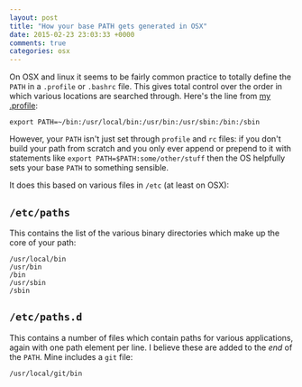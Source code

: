 ```yaml
---
layout: post
title: "How your base PATH gets generated in OSX"
date: 2015-02-23 23:03:33 +0000
comments: true
categories: osx
---
```

On OSX and linux it seems to be fairly common practice to totally define the `PATH` in a
`.profile` or `.bashrc` file. This gives total control over the order in which
various locations are searched through. Here's the line from [my .profile](https://github.com/dgmstuart/dotfiles/blob/master/.profile):

    export PATH=~/bin:/usr/local/bin:/usr/bin:/usr/sbin:/bin:/sbin

However, your `PATH` isn't just set through `profile` and `rc` files: if you
don't build your path from scratch and you only ever append or prepend to it
with statements like `export PATH=$PATH:some/other/stuff` then the OS helpfully
sets your base `PATH` to something sensible.

It does this based on various files in `/etc` (at least on OSX):

## `/etc/paths`

This contains the list of the various binary directories which make up the core of your path:

    /usr/local/bin
    /usr/bin
    /bin
    /usr/sbin
    /sbin

## `/etc/paths.d`

This contains a number of files which contain paths for various applications,
again with one path element per line. I believe these are added to the _end_ of
the `PATH`. Mine includes a `git` file:

    /usr/local/git/bin
